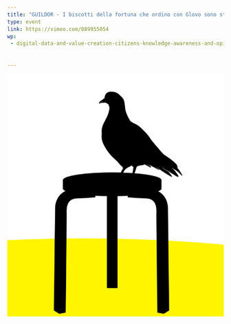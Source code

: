 ```yaml
---
title: "GUILDOR - I biscotti della fortuna che ordino con Glovo sono stranamente accurati"
type: event
link: https://vimeo.com/889955054
wp:
 - digital-data-and-value-creation-citizens-knowledge-awareness-and-opinions


---
```


![{title}](./image.png)
